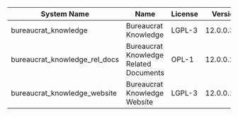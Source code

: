 | System Name | Name | License | Version | Summary | Price |
|---|---|---|---|---|---|
| bureaucrat_knowledge | Bureaucrat Knowledge | LGPL-3 | 12.0.0.36.0 | Bureaucrat Knowledge |  |
| bureaucrat_knowledge_rel_docs | Bureaucrat Knowledge Related Documents | OPL-1 | 12.0.0.2.0 | Bureaucrat Knowledge Related Documents |  |
| bureaucrat_knowledge_website | Bureaucrat Knowledge Website | LGPL-3 | 12.0.0.14.0 | Bureaucrat Knowledge Website |  |
